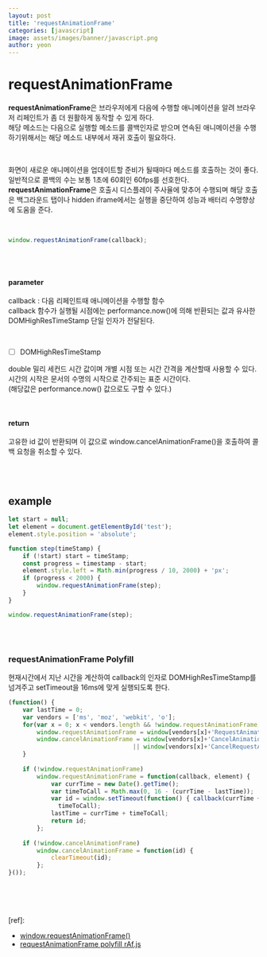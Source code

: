 ```yaml
---
layout: post
title: 'requestAnimationFrame'
categories: [javascript]
image: assets/images/banner/javascript.png
author: yeon
---
```


# requestAnimationFrame

**requestAnimationFrame**은 브라우저에게 다음에 수행할 애니메이션을 알려 브라우저 리페인트가 좀 더 원활하게 동작할 수 있게 하다. <br>
해당 메소드는 다음으로 실행할 메소드를 콜백인자로 받으며 연속된 애니메이션을 수행하기위해서는 해당 메소드 내부에서 재귀 호출이 필요하다. <br>

<br>

화면이 새로운 애니메이션을 업데이트할 준비가 될때마다 메소드를 호출하는 것이 좋다. <br>
일반적으로 콜백의 수는 보통 1초에 60회인 60fps를 선호한다. **requestAnimationFrame**은 호출시 디스플레이 주사율에 맞추어 수행되며 해당 호출은 백그라운드 탭이나 hidden iframe에서는 실행을 중단하여 성능과 배터리 수명향상에 도움을 준다. <br>

<br>

```jsx
window.requestAnimationFrame(callback);
```

<br><br>

#### parameter

callback : 다음 리페인트때 애니메이션을 수행할 함수 <br>
callback 함수가 실행될 시점에는 performance.now()에 의해 반환되는 값과 유사한 DOMHighResTimeStamp 단일 인자가 전달된다. <br>

<br>

- [ ]  DOMHighResTimeStamp

double 밀리 세컨드 시간 값이며 개별 시점 또는 시간 간격을 계산할때 사용할 수 있다. <br>
시간의 시작은 문서의 수명의 시작으로 간주되는 표준 시간이다. <br>
(해당값은 performance.now() 값으로도 구할 수 있다.) <br>

<br>

#### return

고유한 id 값이 반환되며 이 값으로 window.cancelAnimationFrame()을 호출하여 콜백 요청을 취소할 수 있다. <br>

<br><br>

## example

```jsx
let start = null;
let element = document.getElementById('test');
element.style.position = 'absolute';

function step(timeStamp) {
	if (!start) start = timeStamp;
	const progress = timestamp - start;
	element.style.left = Math.min(progress / 10, 2000) + 'px';
	if (progress < 2000) {
		window.requestAnimationFrame(step);
	}
}

window.requestAnimationFrame(step);
```

<br><br>

### requestAnimationFrame Polyfill

현재시간에서 지난 시간을 계산하여 callback의 인자로 DOMHighResTimeStamp를 넘겨주고 setTimeout을 16ms에 맞게 실행되도록 한다. <br>

```jsx
(function() {
    var lastTime = 0;
    var vendors = ['ms', 'moz', 'webkit', 'o'];
    for(var x = 0; x < vendors.length && !window.requestAnimationFrame; ++x) {
        window.requestAnimationFrame = window[vendors[x]+'RequestAnimationFrame'];
        window.cancelAnimationFrame = window[vendors[x]+'CancelAnimationFrame'] 
                                   || window[vendors[x]+'CancelRequestAnimationFrame'];
    }
 
    if (!window.requestAnimationFrame)
        window.requestAnimationFrame = function(callback, element) {
            var currTime = new Date().getTime();
            var timeToCall = Math.max(0, 16 - (currTime - lastTime));
            var id = window.setTimeout(function() { callback(currTime + timeToCall); }, 
              timeToCall);
            lastTime = currTime + timeToCall;
            return id;
        };
 
    if (!window.cancelAnimationFrame)
        window.cancelAnimationFrame = function(id) {
            clearTimeout(id);
        };
}());
```

<br><br><br>

[ref]:
- [window.requestAnimationFrame()](https://developer.mozilla.org/ko/docs/Web/API/Window/requestAnimationFrame)
- [requestAnimationFrame polyfill rAf.js](https://gist.github.com/paulirish/1579671)

<br><br><br>